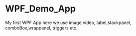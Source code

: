﻿# WPF_Demo_App
 My first WPF App here we use image,video, label,stackpanel, comboBox,wrappanel, triggers etc.. 
